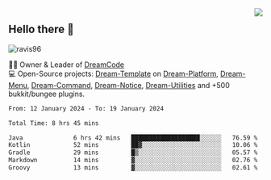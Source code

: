 <img align='right' src="https://github-readme-stats.vercel.app/api?username=Ravis96&show_icons=true">

## Hello there 👋
<p align="left"> <img src="https://komarev.com/ghpvc/?username=ravis96&label=Profile%20views&color=0e75b6&style=flat" alt="ravis96" /> </p>

👨‍💻 Owner & Leader of [DreamCode](https://github.com/DreamPoland) <br>
💻 Open-Source projects: [Dream-Template](https://github.com/DreamPoland/dream-template) on [Dream-Platform](https://github.com/DreamPoland/dream-platform), [Dream-Menu](https://github.com/DreamPoland/dream-menu), [Dream-Command](https://github.com/DreamPoland/dream-command), [Dream-Notice](https://github.com/DreamPoland/dream-notice), [Dream-Utilities](https://github.com/DreamPoland/dream-utilities) and +500 bukkit/bungee plugins.

<!--START_SECTION:waka-->

```txt
From: 12 January 2024 - To: 19 January 2024

Total Time: 8 hrs 45 mins

Java              6 hrs 42 mins   ███████████████████░░░░░░   76.59 %
Kotlin            52 mins         ██▓░░░░░░░░░░░░░░░░░░░░░░   10.06 %
Gradle            29 mins         █▒░░░░░░░░░░░░░░░░░░░░░░░   05.57 %
Markdown          14 mins         ▓░░░░░░░░░░░░░░░░░░░░░░░░   02.76 %
Groovy            13 mins         ▓░░░░░░░░░░░░░░░░░░░░░░░░   02.61 %
```

<!--END_SECTION:waka-->
